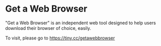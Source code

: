 # Get a Web Browser
 "Get a Web Browser" is an independent web tool designed to help users download their browser of choice, easily.

To visit, please go to https://tiny.cc/getawebbrowser
